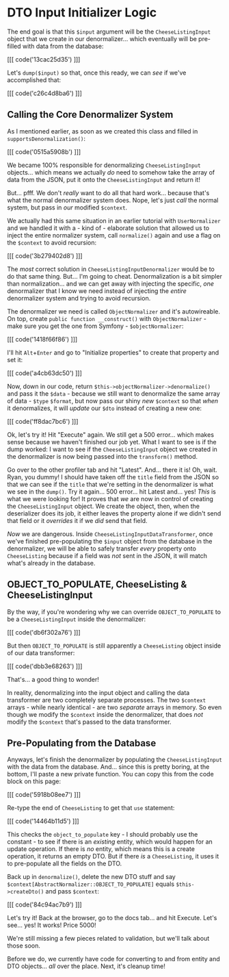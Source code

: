 # DTO Input Initializer Logic

The end goal is that this `$input` argument will be the `CheeseListingInput` object
that we create in our denormalizer... which eventually will be pre-filled with
data from the database:

[[[ code('13cac25d35') ]]]

Let's `dump($input)` so that, once this ready, we can *see* if we've accomplished
that:

[[[ code('c26c4d8ba6') ]]]

## Calling the Core Denormalizer System

As I mentioned earlier, as soon as we created this class and filled in
`supportsDenormalization()`:

[[[ code('0515a5908b') ]]]

We became 100% responsible for denormalizing `CheeseListingInput` objects...
which means we actually *do* need to somehow take the array of data from the JSON,
put it onto the `CheeseListingInput` and return it!

But... pfff. We don't *really* want to do all that hard work... because that's
what the normal denormalizer system does. Nope, let's just *call* the normal
system, but pass in *our* modified `$context`.

We actually had this same situation in an earlier tutorial with `UserNormalizer`
and we handled it with a - kind of - elaborate solution that allowed us to inject
the entire normalizer system, call `normalize()` again and use a flag on the
`$context` to avoid recursion:

[[[ code('3b279402d8') ]]]

The *most* correct solution in `CheeseListingInputDenormalizer` would be to do
that same thing. But... I'm going to cheat. Denormalization is a bit simpler
than normalization... and we can get away with injecting the specific, *one*
denormalizer that I know we need instead of injecting the *entire* denormalizer
system and trying to avoid recursion.

The denormalizer we need is called `ObjectNormalizer` and it's autowireable. On
top, create `public function __construct()` with `ObjectNormalizer` - make sure
you get the one from Symfony - `$objectNormalizer`:

[[[ code('1418f66f86') ]]]

I'll hit `Alt`+`Enter` and go to "Initialize properties" to create that property and
set it:

[[[ code('a4cb63dc50') ]]]

Now, down in our code, return `$this->objectNormalizer->denormalize()` and pass it
the `$data` - because we still want to denormalize the same array of data - `$type`
`$format`, but now pass our shiny *new* `$context` so that *when* it denormalizes,
it will *update* our `$dto` instead of creating a new one:

[[[ code('ff8dac7bc6') ]]]

Ok, let's try it! Hit "Execute" again. We still get a 500 error... which makes sense
because we haven't finished our job yet. What I want to see is if the dump worked:
I want to see if the `CheeseListingInput` object we created in the denormalizer
is now being passed into the `transform()` method.

Go over to the other profiler tab and hit "Latest". And... there it is! Oh, wait.
Ryan, you dummy! I should have taken off the `title` field from the JSON
so that we can see if the `title` that we're setting in the denormalizer is what
we see in the `dump()`. Try it again... 500 error... hit Latest and... yes! *This*
is what we were looking for! It proves that *we* are now in control of creating
the `CheeseListingInput` object. We create the object, then, when the deserializer
does its job, it either leaves the property alone if we didn't send that field or
it *overrides* it if we *did* send that field.

*Now* we are dangerous. Inside `CheeseListingInputDataTransformer`, once we've
finished pre-populating the `$input` object from the database in the denormalizer,
we will be able to safely transfer *every* property onto `CheeseListing` because
if a field was *not* sent in the JSON, it will match what's already in the database.

## OBJECT_TO_POPULATE, CheeseListing & CheeseListingInput

By the way, if you're wondering why we can override `OBJECT_TO_POPULATE` to be a
`CheeseListingInput` inside the denormalizer:

[[[ code('db6f302a76') ]]]

But then `OBJECT_TO_POPULATE` is still apparently a `CheeseListing` object inside
of our data transformer:

[[[ code('dbb3e68263') ]]]

That's... a good thing to wonder!

In reality, denormalizing into the input object and calling the data transformer
are two completely separate processes. The two `$context` arrays - while nearly
identical - are two *separate* arrays in memory. So even though we modify the
`$context` inside the denormalizer, that does *not* modify the `$context` that's
passed to the data transformer.

## Pre-Populating from the Database

Anyways, let's finish the denormalizer by populating the `CheeseListingInput`
with the data from the database. And... since this is pretty boring, at the bottom,
I'll paste a new private function. You can copy this from the code block on this
page:

[[[ code('5918b08ee7') ]]]

Re-type the end of `CheeseListing` to get that `use` statement:

[[[ code('14464b11d5') ]]]

This checks the `object_to_populate` key - I should probably use the constant -
to see if there is an *existing* entity, which would happen for an update
operation. If there is *no* entity, which means this is a create operation, it
returns an empty DTO. But if there *is* a `CheeseListing`, it uses it to
pre-populate all the fields on the DTO.

Back up in `denormalize()`, delete the new DTO stuff and say
`$context[AbstractNormalizer::OBJECT_TO_POPULATE]` equals `$this->createDto()`
and pass `$context`:

[[[ code('84c94ac7b9') ]]]

Let's try it! Back at the browser, go to the docs tab... and hit Execute. Let's
see... yes! It works! Price 5000!

We're still missing a few pieces related to validation, but we'll talk about
those soon.

Before we do, we currently have code for converting to and from entity and DTO
objects... *all* over the place. Next, it's cleanup time!
